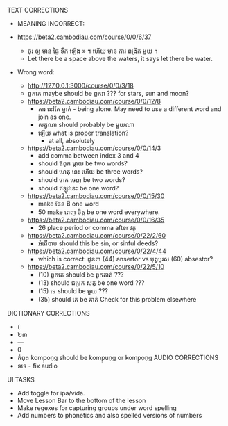 TEXT CORRECTIONS
- MEANING INCORRECT: 
- https://beta2.cambodiau.com/course/0/0/6/37
  - ចូរ ឲ្យ មាន ផ្ទៃ ទឹក ឡើង » ។ ហើយ មាន ការ ពង្រីក មួយ ។ 
  - Let there be a space above the waters, it says let there be water.

- Wrong word:
  - http://127.0.0.1:3000/course/0/0/3/18
  - ពួកគេ maybe should be ពួកវា ??? for stars, sun and moon?
  - https://beta2.cambodiau.com/course/0/0/12/8
    - ការ នៅតែ ម្នាក់ - being alone. May need to use a different word and join as one.
    - សត្វណា should probably be មួយណា 
    - ឡើយ what is proper translation?
      - at all, absolutely
  - https://beta2.cambodiau.com/course/0/0/14/3
    - add comma between index 3 and 4
    - should ឪពុក ម្តាយ be two words?
    - should ហេតុ នេះ ហើយ be three words?
    - should ចាក ចេញ be two words?
    - should ឥឡូវនេះ be one word?
  - https://beta2.cambodiau.com/course/0/0/15/30
    - make ផែន ដី one word
    - 50 make ពេញ ចិត្ត be one word everywhere.
  - https://beta2.cambodiau.com/course/0/0/16/35
    - 26 place period or comma after វត្ថុ
  - https://beta2.cambodiau.com/course/0/22/2/60
    - អំពើបាប should this be sin, or sinful deeds?
  - https://beta2.cambodiau.com/course/0/22/4/44
    - which is correct: ដូនតា (44) ansertor vs បុព្វបុរស (60) absestor?
  - https://beta2.cambodiau.com/course/0/22/5/10
    - (10) ពួកគេ should be ពួកគាត់ ???
    - (13) should ជម្រក សត្វ be one word ???
    - (15) ទេ should be មួយ ???
    - (35) should គេ be គាត់ Check for this problem elsewhere



DICTIONARY CORRECTIONS
  - (
  - ២៣
  - —
  - 0
  - កំពុង komp̣oṇg should be komp̣uṇg or komp̣ọṇg
AUDIO CORRECTIONS
- ទទេ - fix audio

UI TASKS
- Add toggle for ipa/vida.
- Move Lesson Bar to the bottom of the lesson
- Make regexes for capturing groups under word spelling
- Add numbers to phonetics and also spelled versions of numbers